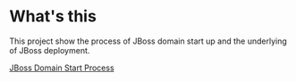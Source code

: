 # What's this

This project show the process of JBoss domain start up and the underlying of JBoss deployment.

[JBoss Domain Start Process](domain-startup.md)
